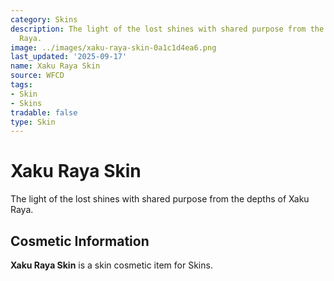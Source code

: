 ```yaml
---
category: Skins
description: The light of the lost shines with shared purpose from the depths of Xaku
  Raya.
image: ../images/xaku-raya-skin-0a1c1d4ea6.png
last_updated: '2025-09-17'
name: Xaku Raya Skin
source: WFCD
tags:
- Skin
- Skins
tradable: false
type: Skin
---
```


# Xaku Raya Skin

The light of the lost shines with shared purpose from the depths of Xaku Raya.

## Cosmetic Information

**Xaku Raya Skin** is a skin cosmetic item for Skins.

